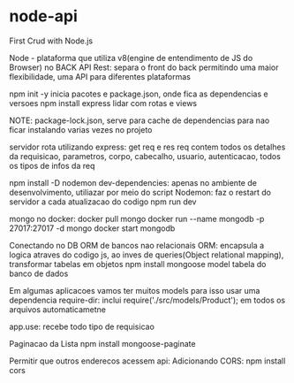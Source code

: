 # node-api
First Crud with Node.js

Node -  plataforma que utiliza v8(engine de entendimento de JS do Browser) no BACK
API Rest: separa o front do back permitindo uma maior flexibilidade, uma API para diferentes plataformas

npm init -y 
  inicia pacotes e package.json, onde fica as dependencias e versoes
npm install express
  lidar com rotas e views

NOTE: package-lock.json, serve para cache de dependencias para nao ficar instalando varias vezes no projeto

servidor
  rota utilizando express:
    get req e res
    req contem todos os detalhes da requisicao, parametros, corpo, cabecalho, usuario, autenticacao, todos os tipos de infos da req

npm install -D nodemon
  dev-dependencies: apenas no ambiente de desenvolvimento, utiliazar por meio do script
  Nodemon: faz o restart do servidor a cada atualizacao do codigo
npm run dev



mongo no docker:
  docker pull mongo
  docker run --name mongodb -p 27017:27017 -d mongo
  docker start mongodb

Conectando no DB
ORM de bancos nao relacionais
ORM: encapsula a logica atraves do codigo js, ao inves de queries(Object relational mapping), transformar tabelas em objetos
  npm install mongoose 
  model tabela do banco de dados


Em algumas aplicacoes vamos ter muitos models para isso usar uma dependencia require-dir: inclui require('./src/models/Product'); em todos os arquivos automaticametne

app.use: recebe todo tipo de requisicao

Paginacao da Lista
npm install mongoose-paginate


Permitir que outros enderecos acessem api:
 Adicionando CORS:
  npm install cors
